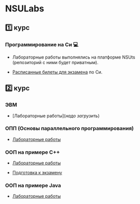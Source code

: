 # NSULabs


## 1️⃣ курс

### Программирование на Си 💻

- Лабораторные работы выполнялись на платформе NSUts (репозиторий с ними будет приватным).
  
- [Расписанные билеты для экзамена](https://docs.google.com/document/d/1Vq6XqA3mMlLx3F9hlQ7_5wZs8Pmhx3OAH1V1HMcWUdc/edit?usp=sharingy) по Си.

## 2️⃣ курс

### ЭВМ

- [Лабораторные работы](*надо загрузить*)

### ОПП (Основы параллельного программирования)

- [Лабораторные работы](https://github.com/ronk101/NSULabs/tree/6214ebb8594ac78d5cd315d1bd8b4ed91b51c0fd/2%20course/OPP)

### ООП на примере C++

- [Лабораторные работы](https://github.com/ronk101/NSULabs/tree/6214ebb8594ac78d5cd315d1bd8b4ed91b51c0fd/2%20course/OOP/C%2B%2B)
  
- [Подготовка к экзамену](https://docs.google.com/document/d/1kzOw-B8z3eBiJurgV6ng_7KfoVlJg0I71NoQ4yITe0Q/edit?usp=sharing)

### ООП на примере Java

- [Лабораторные работы](https://github.com/ronk101/NSULabs/tree/6214ebb8594ac78d5cd315d1bd8b4ed91b51c0fd/2%20course/OOP/Java)